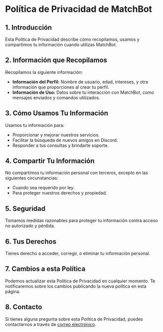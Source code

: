 # Política de Privacidad de MatchBot

## 1. Introducción

Esta Política de Privacidad describe cómo recopilamos, usamos y compartimos tu información cuando utilizas MatchBot.

## 2. Información que Recopilamos

Recopilamos la siguiente información:

- **Información del Perfil:** Nombre de usuario, edad, intereses, y otra información que proporciones al crear tu perfil.
- **Información de Uso:** Datos sobre tu interacción con MatchBot, como mensajes enviados y comandos utilizados.

## 3. Cómo Usamos Tu Información

Usamos tu información para:

- Proporcionar y mejorar nuestros servicios.
- Facilitar la búsqueda de nuevos amigos en Discord.
- Responder a tus consultas y brindarte soporte.

## 4. Compartir Tu Información

No compartimos tu información personal con terceros, excepto en las siguientes circunstancias:

- Cuando sea requerido por ley.
- Para proteger nuestros derechos y propiedad.

## 5. Seguridad

Tomamos medidas razonables para proteger tu información contra acceso no autorizado y pérdida.

## 6. Tus Derechos

Tienes derecho a acceder, corregir, o eliminar tu información personal.

## 7. Cambios a esta Política

Podemos actualizar esta Política de Privacidad en cualquier momento. Te notificaremos sobre los cambios publicando la nueva política en esta página.

## 8. Contacto

Si tienes alguna pregunta sobre esta Política de Privacidad, puedes contactarnos a través de [correo electrónico](nilratsv@gmail.com).
